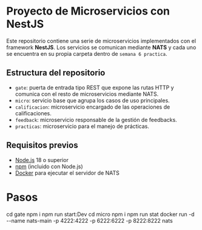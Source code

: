 # Proyecto de Microservicios con NestJS
Este repositorio contiene una serie de microservicios implementados con el framework **NestJS**. Los servicios se comunican mediante **NATS** y cada uno se encuentra en su propia carpeta dentro de `semana 6 practica`.
## Estructura del repositorio

- `gate`: puerta de entrada tipo REST que expone las rutas HTTP y comunica con el resto de microservicios mediante NATS.
- `micro`: servicio base que agrupa los casos de uso principales.
- `calificacion`: microservicio encargado de las operaciones de calificaciones.
- `feedback`: microservicio responsable de la gestión de feedbacks.
- `practicas`: microservicio para el manejo de prácticas.

## Requisitos previos

- [Node.js](https://nodejs.org/) 18 o superior
- [npm](https://www.npmjs.com/) (incluido con Node.js)
- [Docker](https://www.docker.com/) para ejecutar el servidor de NATS



# Pasos
cd gate 
npm i
npm run start:Dev
cd micro
npm i
npm run stat
docker run -d --name nats-main -p 4222:4222 -p 6222:6222 -p 8222:8222 nats
